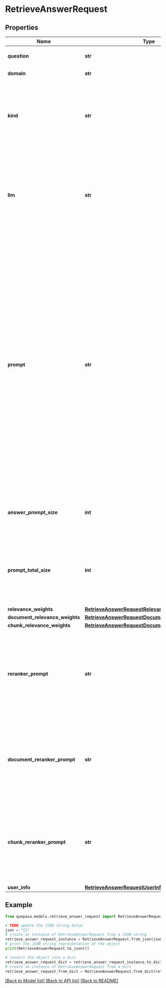 # RetrieveAnswerRequest


## Properties

Name | Type | Description | Notes
------------ | ------------- | ------------- | -------------
**question** | **str** | Natural language query to retrieve or answer. | [optional] 
**domain** | **str** | The name of a group of documents. | [optional] 
**kind** | **str** | (Experimental) Specifies the type of chunk. Can be \&quot;text\&quot; for raw text chunks, \&quot;summary\&quot; for chunks that are summaries of raw text, or \&quot;all\&quot; to include both types. | [optional] 
**llm** | **str** | This is the model that will generate answers to questions based on the retrieved search results. Options: - gpt-3.5-turbo-16k-0613 - mistral:mistral-large-2402 - anthropic:claude-3-5-sonnet-20240620 - replicate:meta-llama-3-70b-instruct  | [optional] 
**prompt** | **str** | The prompt used for RAG, with placeholders like {{LANGUAGE}} for the language in which the question was asked, and {{SOURCES}} for listing the relevant chunks. For example &#x60;&#x60;&#x60;plaintext You&#39;re a bot-assistant that answers the questions.  When answering the question, use the following rules: - always answer in {{LANGUAGE}} language; - use ONLY the information from the sources below; - answer briefly in just a few sentences, strictly in accordance with the sources, and do not make any assumptions; - reference the source if you use it in the answer, e.g. [#1] or [#2][#4]; - if there is no information on the question in the sources: say that you can&#39;t find the answer and ask the user to try to reformulate the question.  Sources: {{SOURCES}} &#x60;&#x60;&#x60;  | [optional] 
**answer_prompt_size** | **int** | The length of the response in tokens. This parameter defines the maximum number of tokens that the model can use to generate its answer. | [optional] 
**prompt_total_size** | **int** | The maximum length of the prompt in tokens. This sets the upper limit for how many tokens can be used for the combined input to the model, including the user&#39;s query and the retrieved document context. | [optional] 
**relevance_weights** | [**RetrieveAnswerRequestRelevanceWeights**](RetrieveAnswerRequestRelevanceWeights.md) |  | [optional] 
**document_relevance_weights** | [**RetrieveAnswerRequestDocumentRelevanceWeights**](RetrieveAnswerRequestDocumentRelevanceWeights.md) |  | [optional] 
**chunk_relevance_weights** | [**RetrieveAnswerRequestDocumentRelevanceWeights**](RetrieveAnswerRequestDocumentRelevanceWeights.md) |  | [optional] 
**reranker_prompt** | **str** | A prompt template used by the reranking model to prioritize and reorder both documents and chunks based on their relevance to a query. This prompt guides the model in assessing the importance of each document and refining the ranking output.  | [optional] 
**document_reranker_prompt** | **str** | A prompt template used by the reranking model to prioritize and reorder documents based on their relevance to a query. This prompt guides the model in assessing the importance of each document and refining the ranking output.  | [optional] 
**chunk_reranker_prompt** | **str** | A prompt template used by the reranking model to prioritize and reorder chunks based on their relevance to a query. This prompt guides the model in assessing the importance of each document and refining the ranking output.  | [optional] 
**user_info** | [**RetrieveAnswerRequestUserInfo**](RetrieveAnswerRequestUserInfo.md) |  | [optional] 

## Example

```python
from quepasa.models.retrieve_answer_request import RetrieveAnswerRequest

# TODO update the JSON string below
json = "{}"
# create an instance of RetrieveAnswerRequest from a JSON string
retrieve_answer_request_instance = RetrieveAnswerRequest.from_json(json)
# print the JSON string representation of the object
print(RetrieveAnswerRequest.to_json())

# convert the object into a dict
retrieve_answer_request_dict = retrieve_answer_request_instance.to_dict()
# create an instance of RetrieveAnswerRequest from a dict
retrieve_answer_request_from_dict = RetrieveAnswerRequest.from_dict(retrieve_answer_request_dict)
```
[[Back to Model list]](../README.md#documentation-for-models) [[Back to API list]](../README.md#documentation-for-api-endpoints) [[Back to README]](../README.md)


